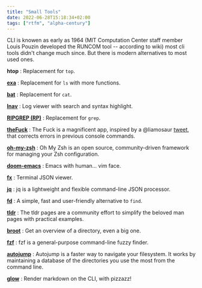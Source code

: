 ```yaml
---
title: "Small Tools"
date: 2022-06-28T15:18:34+02:00
tags: ["rtfm", "alpha-century"]
---
```


CLI is knowen as early as 1964 (MIT Computation Center staff member Louis Pouzin developed the RUNCOM tool -- according to wiki) most cli tools didn't change much since. But there is modern alternatives to most used ones.

**htop**
: Replacement for `top`.

**[exa](https://the.exa.website/docs/command-line-options)**
: Replacement for `ls` with more functions.

**[bat](https://github.com/sharkdp/bat)**
: Replacement for `cat`.

**[lnav](https://lnav.org)**
: Log viewer with search and syntax highlight.

**[RIPGREP (RP)](https://github.com/BurntSushi/ripgrep)**
: Replacement for `grep`.

**[theFuck](https://github.com/nvbn/thefuck)**
: The Fuck is a magnificent app, inspired by a @liamosaur [tweet](https://twitter.com/liamosaur/status/506975850596536320), that corrects errors in previous console commands.

**[oh-my-zsh](https://ohmyz.sh)**
: Oh My Zsh is an open source, community-driven framework for managing your Zsh configuration.

**[doom-emacs](https://github.com/doomemacs/)**
: Emacs with human... vim face.

**[fx](https://github.com/antonmedv/fx)**
: Terminal JSON viewer.

**[jq](https://stedolan.github.io/jq/)**
: jq is a lightweight and flexible command-line JSON processor.

**[fd](https://github.com/sharkdp/fd)**
: A simple, fast and user-friendly alternative to `find`.

**[tldr](https://tldr.sh)**
: The tldr pages are a community effort to simplify the beloved man pages with practical examples.

**[broot](https://dystroy.org/broot/)**
: Get an overview of a directory, even a big one.

**[fzf](https://github.com/junegunn/fzf)**
: fzf is a general-purpose command-line fuzzy finder.

**[autojump](https://github.com/wting/autojump)**
: Autojump is a faster way to navigate your filesystem. It works by maintaining a database of the directories you use the most from the command line.

**[glow](https://github.com/charmbracelet/glow)**
: Render markdown on the CLI, with pizzazz!
